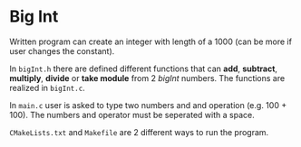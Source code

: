 # Big Int

Written program can create an integer with length of a 1000 (can be more if user changes the constant).

In `bigInt.h` there are defined different functions that can **add**, **subtract**, **multiply**, **divide** or **take module** from 2 *bigInt* numbers. The functions are realized in `bigInt.c`.

In `main.c` user is asked to type two numbers and and operation (e.g. 100 + 100). The numbers and operator must be seperated with a space.

`CMakeLists.txt` and `Makefile` are 2 different ways to run the program.
